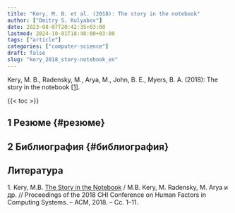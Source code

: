```yaml
---
title: "Kery, M. B. et al. (2018): The story in the notebook"
author: ["Dmitry S. Kulyabov"]
date: 2023-08-07T20:42:35+03:00
lastmod: 2024-10-01T18:48:00+03:00
tags: ["article"]
categories: ["computer-science"]
draft: false
slug: "kery_2018_story-notebook_en"
---
```


Kery, M. B., Radensky, M., Arya, M., John, B. E., Myers, B. A. (2018): The story in the notebook  [<a href="#citeproc_bib_item_1">1</a>].

<!--more-->

{{< toc >}}


## <span class="section-num">1</span> Резюме {#резюме}


## <span class="section-num">2</span> Библиография {#библиография}

## Литература

<div class="csl-bib-body">
  <div class="csl-entry"><a id="citeproc_bib_item_1"></a>1.	Kery, M.B. <a href="https://doi.org/10.1145/3173574.3173748">The Story in the Notebook</a> / M.B. Kery, M. Radensky, M. Arya и др. // Proceedings of the 2018 CHI Conference on Human Factors in Computing Systems. – ACM, 2018. – Сс. 1–11.</div>
</div>
